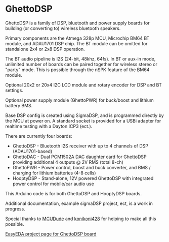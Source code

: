 # GhettoDSP
 
GhettoDSP is a family of DSP, bluetooth and power supply boards for building (or converting to) wireless bluetooth speakers.  

Primary components are the Atmega 328p MCU, Microchip BM64 BT module, and ADAU1701 DSP chip.   The BT module can be omitted for standalone 2x4 or 2x8 DSP operation.

The BT audio pipeline is I2S (24-bit, 48khz, 64fs).   In BT or aux-in mode, unlimited number of boards can be paired together for wireless stereo or "party" mode.   This is possible through the nSPK feature of the BM64 module.

Optional 20x2 or 20x4 I2C LCD module and rotary encoder for DSP and BT settings.

Optional power supply module (GhettoPWR) for buck/boost and lithium battery BMS.

Base DSP config is created using SigmaDSP, and is programmed directly by the MCU at power on.  A standard socket is provided for a USBi adapter for realtime testing with a Dayton ICP3 (ect.).

There are currently four boards:

* GhettoDSP - Bluetooth I2S receiver with up to 4 channels of DSP (ADAU1701-based)
* GhettoDAC - Dual PCM1502A DAC daughter card for GhettoDSP providing additional 4 outputs @ 2V RMS (total 8-ch)
* GhettoPWR - Power control, boost and buck converter, and BMS / charging for lithium batteries (4-8 cells)
* HooptyDSP - Stand-alone, 12V powered GhettoDSP with integrated power control for mobile/car audio use

This Arduino code is for both GhettoDSP and HooptyDSP boards.

Additional documentation, example sigmaDSP project, ect, is a work in progress.

Special thanks to [MCUDude](https://github.com/MCUdude/SigmaDSP) and [konikoni428](https://github.com/konikoni428/BM64_arduino) for helping to make all this possible.

[EasyEDA project page for GhettoDSP board](https://oshwlab.com/k6rp/mega328p-adau1701_copy_copy_copy_copy_copy_copy_copy_copy_copy)

